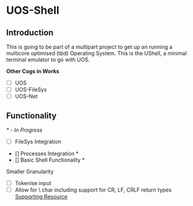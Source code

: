 # UOS-Shell

## Introduction
This is going to be part of a multipart project to get up an running a multicore optimised (tbd) Operating System. This is the UShell, a minimal terminal emulator to go with UOS.

**Other Cogs in Works**
- [ ] UOS
- [ ] UOS-FileSys
- [ ] UOS-Net

## Functionality

*\* - In Progress*
- [ ] FileSys Integration
- [] Processes Integration *
- [] Basic Shell Functionality *

Smaller Granularity
- [ ] Tokenise input
- [ ] Allow for \ char including support for CR, LF, CRLF return types [Supporting Resource](https://stackoverflow.com/questions/1552749/difference-between-cr-lf-lf-and-cr-line-break-types)

